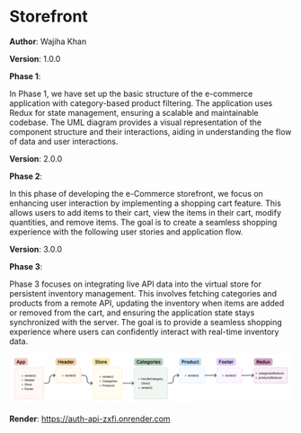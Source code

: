 # Storefront

**Author**: Wajiha Khan

**Version**: 1.0.0

**Phase 1**:

In Phase 1, we have set up the basic structure of the e-commerce application with category-based product filtering. The application uses Redux for state management, ensuring a scalable and maintainable codebase. The UML diagram provides a visual representation of the component structure and their interactions, aiding in understanding the flow of data and user interactions.

**Version**: 2.0.0

**Phase 2**:

In this phase of developing the e-Commerce storefront, we focus on enhancing user interaction by implementing a shopping cart feature. This allows users to add items to their cart, view the items in their cart, modify quantities, and remove items. The goal is to create a seamless shopping experience with the following user stories and application flow.

**Version**: 3.0.0

**Phase 3**:

Phase 3 focuses on integrating live API data into the virtual store for persistent inventory management. This involves fetching categories and products from a remote API, updating the inventory when items are added or removed from the cart, and ensuring the application state stays synchronized with the server. The goal is to provide a seamless shopping experience where users can confidently interact with real-time inventory data.

![UML-DAY-1](./src/assets/day-1.png)

**Render**: https://auth-api-zxfi.onrender.com